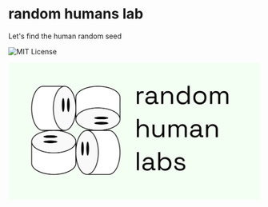 # random humans lab

Let's find the human random seed

![MIT License](https://img.shields.io/badge/license-MIT-green)

![RHL](./assets/rhl_banner.png)
